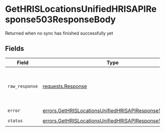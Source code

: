 # GetHRISLocationsUnifiedHRISAPIResponse503ResponseBody

Returned when no sync has finished successfully yet


## Fields

| Field                                                                                                                            | Type                                                                                                                             | Required                                                                                                                         | Description                                                                                                                      |
| -------------------------------------------------------------------------------------------------------------------------------- | -------------------------------------------------------------------------------------------------------------------------------- | -------------------------------------------------------------------------------------------------------------------------------- | -------------------------------------------------------------------------------------------------------------------------------- |
| `raw_response`                                                                                                                   | [requests.Response](https://requests.readthedocs.io/en/latest/api/#requests.Response)                                            | :heavy_minus_sign:                                                                                                               | Raw HTTP response; suitable for custom response parsing                                                                          |
| `error`                                                                                                                          | [errors.GetHRISLocationsUnifiedHRISAPIResponse503Error](../../models/errors/gethrislocationsunifiedhrisapiresponse503error.md)   | :heavy_check_mark:                                                                                                               | N/A                                                                                                                              |
| `status`                                                                                                                         | [errors.GetHRISLocationsUnifiedHRISAPIResponse503Status](../../models/errors/gethrislocationsunifiedhrisapiresponse503status.md) | :heavy_check_mark:                                                                                                               | N/A                                                                                                                              |